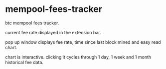 # mempool-fees-tracker
btc mempool fees tracker.

current fee rate displayed in the extension bar.

pop up window displays fee rate, time since last block mined and easy read chart.

chart is interactive. clicking it cycles through 1 day, 1 week and 1 month historical fee data.
